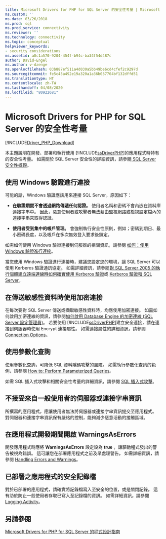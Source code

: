 ```yaml
---
title: Microsoft Drivers for PHP for SQL Server 的安全性考量 | Microsoft Docs
ms.custom: ''
ms.date: 03/26/2018
ms.prod: sql
ms.prod_service: connectivity
ms.reviewer: ''
ms.technology: connectivity
ms.topic: conceptual
helpviewer_keywords:
- security considerations
ms.assetid: a8c1a570-9204-454f-b94c-ba34f54d487c
author: David-Engel
ms.author: v-daenge
ms.openlocfilehash: 03b887ef511a4d030a5bb49be6cd4cfef2c9297d
ms.sourcegitcommit: fe5c45a492e19a320a1a36b037704bf132dffd51
ms.translationtype: HT
ms.contentlocale: zh-TW
ms.lasthandoff: 04/08/2020
ms.locfileid: "80922681"
---
```

# <a name="security-considerations-for-the-microsoft-drivers-for-php-for-sql-server"></a>Microsoft Drivers for PHP for SQL Server 的安全性考量
[!INCLUDE[Driver_PHP_Download](../../includes/driver_php_download.md)]

本主題說明在開發、部署和執行使用 [!INCLUDE[ssDriverPHP](../../includes/ssdriverphp_md.md)]的應用程式時特有的安全性考量。 如需關於 SQL Server 安全性的詳細資訊，請參閱[ SQL Server 安全性概觀](https://docs.microsoft.com/dotnet/framework/data/adonet/sql/overview-of-sql-server-security)。  
  
## <a name="connect-using-windows-authentication"></a>使用 Windows 驗證進行連接  
可能的話，Windows 驗證應該用來連接 SQL Server，原因如下：  
  
-   **在驗證期間不會透過網路傳遞任何認證。** 使用者名稱和密碼不會內嵌在資料庫連接字串中。 因此，惡意使用者或攻擊者無法藉由監視網路或檢視設定檔內的連接字串來取得認證。  
  
-   **使用者受到集中的帳戶管理。** 會強制執行安全性原則，例如；密碼到期日、最小密碼長度，以及帳戶在多次無效登入要求後鎖定。  
  
如需如何使用 Windows 驗證連接到伺服器的相關資訊，請參閱 [如何：使用 Windows 驗證進行連接](../../connect/php/how-to-connect-using-windows-authentication.md)。  
  
當您使用 Windows 驗證進行連接時，建議您設定您的環境，讓 SQL Server 可以使用 Kerberos 驗證通訊協定。 如需詳細資訊，請參閱[對 SQL Server 2005 的執行個體建立遠端連線時如何確實使用 Kerberos 驗證](https://support.microsoft.com/en-ca/help/909801/how-to-make-sure-that-you-are-using-kerberos-authentication-when-you-c)或 [Kerberos 驗證和 SQL Server](https://msdn.microsoft.com/library/cc280744.aspx)。  
  
## <a name="use-encrypted-connections-when-transferring-sensitive-data"></a>在傳送敏感性資料時使用加密連接  
在每次要對 SQL Server 傳送或擷取敏感性資料時，均應使用加密連接。 如需如何啟用加密連線的資訊，請參閱[如何啟用 Database Engine 的加密連線 (SQL Server 設定管理員)](../../database-engine/configure-windows/enable-encrypted-connections-to-the-database-engine.md)。 若要使用 [!INCLUDE[ssDriverPHP](../../includes/ssdriverphp_md.md)]建立安全連接，請在連接到伺服器時使用 Encrypt 連接屬性。 如需連接屬性的詳細資訊，請參閱 [Connection Options](../../connect/php/connection-options.md)。  
  
## <a name="use-parameterized-queries"></a>使用參數化查詢  
使用參數化查詢，可降低 SQL 資料隱碼攻擊的風險。 如需執行參數化查詢的範例，請參閱 [How to: Perform Parameterized Queries](../../connect/php/how-to-perform-parameterized-queries.md)。  
  
如需 SQL 插入式攻擊和相關安全性考量的詳細資訊，請參閱 [SQL 插入式攻擊](https://msdn.microsoft.com/library/ms161953.aspx)。  
  
## <a name="do-not-accept-server-or-connection-string-information-from-end-users"></a>不接受來自一般使用者的伺服器或連接字串資訊  
所撰寫的應用程式，應讓使用者無法將伺服器或連接字串資訊提交至應用程式。 對伺服器和連接字串資訊保有嚴格的控制，能夠減少惡意活動的接觸區域。  
  
## <a name="turn-warningsaserrors-on-during-application-development"></a>在應用程式開發期間開啟 WarningsAsErrors  
開發應用程式時應將 **WarningsAsErrors** 設定設為 **true** ，讓驅動程式發出的警告被視為錯誤。 這可讓您在部署應用程式之前及早處理警告。 如需詳細資訊，請參閱 [Handling Errors and Warnings](../../connect/php/handling-errors-and-warnings.md)。  
  
## <a name="secure-logs-for-deployed-application"></a>已部署之應用程式的安全記錄檔  
對於已部署的應用程式，請確實將記錄檔寫入至安全的位置，或是關閉記錄。 這有助於防止一般使用者存取已寫入至記錄檔的資訊。 如需詳細資訊，請參閱 [Logging Activity](../../connect/php/logging-activity.md)。  
  
## <a name="see-also"></a>另請參閱  
[Microsoft Drivers for PHP for SQL Server 的程式設計指南](../../connect/php/programming-guide-for-php-sql-driver.md)
  
